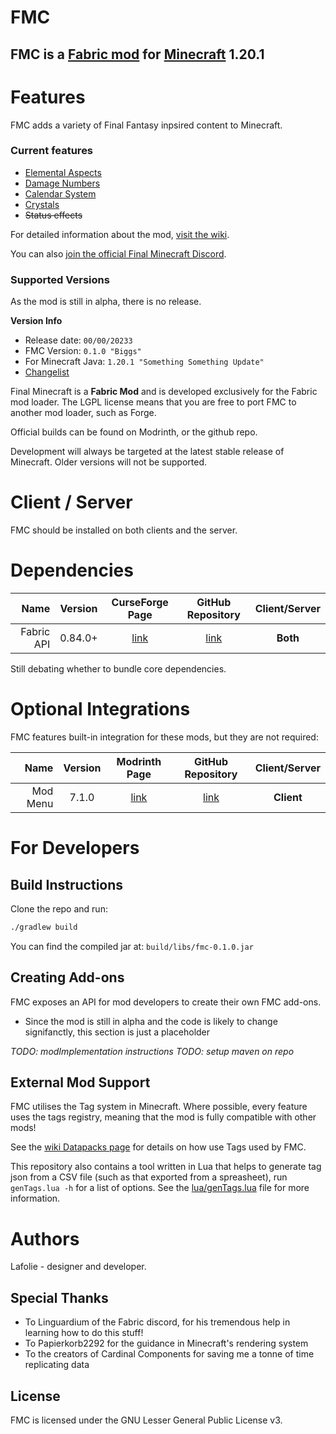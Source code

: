 # FMC

## FMC is a [Fabric mod](https://www.fabricmc.net/) for [Minecraft](https://www.minecraft.net/en-us) 1.20.1


# Features
FMC adds a variety of Final Fantasy inpsired content to Minecraft.

### Current features
* [Elemental Aspects](#)
* [Damage Numbers](#)
* [Calendar System](#)
* [Crystals](#)
* ~~Status effects~~

For detailed information about the mod, [visit the wiki](#).

You can also [join the official Final Minecraft Discord](#).

### Supported Versions
As the mod is still in alpha, there is no release.

**Version Info**
* Release date: `00/00/20233`
* FMC Version: `0.1.0 "Biggs"`
* For Minecraft Java: `1.20.1 "Something Something Update"`
* [Changelist](wiki/Version-History)

Final Minecraft is a **Fabric Mod** and is developed exclusively for the Fabric mod loader. The LGPL license means that you are free to port FMC to another mod loader, such as Forge.

Official builds can be found on Modrinth, or the github repo.

Development will always be targeted at the latest stable release of Minecraft. Older versions will not be supported.

# Client / Server
FMC should be installed on both clients and the server.

# Dependencies

|                    Name | Version | CurseForge Page   | GitHub Repository | Client/Server |
|------------------------:|:-------:|:-----------------:|:-----------------:|:-------------:|
|              Fabric API | 0.84.0+ | [link][fabric_MR] | [link][fabric_GH] | **Both**      |

Still debating whether to bundle core dependencies.

# Optional Integrations
FMC features built-in integration for these mods, but they are not required:

|                    Name | Version | Modrinth Page     | GitHub Repository | Client/Server |
|------------------------:|:-------:|:-----------------:|:-----------------:|:-------------:|
|                Mod Menu | 7.1.0   | [link][mm_MR]     | [link][mm_GH]     | **Client**    |

# For Developers

## Build Instructions
Clone the repo and run:

```bash
./gradlew build
```

You can find the compiled jar at: `build/libs/fmc-0.1.0.jar`

## Creating Add-ons
FMC exposes an API for mod developers to create their own FMC add-ons.

* Since the mod is still in alpha and the code is likely to change signifanctly, this section is just a placeholder

*TODO: modImplementation instructions*
*TODO: setup maven on repo*


## External Mod Support
FMC utilises the Tag system in Minecraft. Where possible, every feature uses the tags registry, meaning that the mod is fully compatible with other mods!

See the [wiki Datapacks page](#) for details on how use Tags used by FMC.

This repository also contains a tool written in Lua that helps to generate tag json from a CSV file (such as that exported from a spreasheet), run `genTags.lua -h` for a list of options. See the [lua/genTags.lua](lua/genTags.lua) file for more information.

# Authors

Lafolie - designer and developer.

## Special Thanks
* To Linguardium of the Fabric discord, for his tremendous help in learning how to do this stuff!
* To Papierkorb2292 for the guidance in Minecraft's rendering system
* To the creators of Cardinal Components for saving me a tonne of time replicating data

## License

FMC is licensed under the GNU Lesser General Public License v3.

[fabric_MR]: https://modrinth.com/mod/fabric-api
[fabric_GH]: https://github.com/FabricMC/fabric
[mm_MR]: https://modrinth.com/mod/modmenu
[mm_GH]: https://github.com/TerraformersMC/ModMenu
